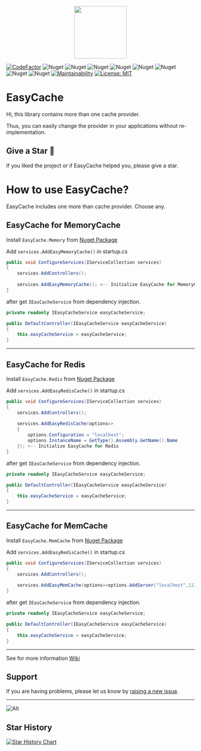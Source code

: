 <p align="center">
    <img src="https://user-images.githubusercontent.com/47147484/97483794-f2755100-1968-11eb-9d7a-90b1433690ee.png" style="max-width:100%;" height="140"  />
</p>

[![CodeFactor](https://www.codefactor.io/repository/github/furkandeveloper/easycache/badge)](https://www.codefactor.io/repository/github/furkandeveloper/easycache)
![Nuget](https://img.shields.io/nuget/dt/EasyCache.Core?label=EasyCache.Core%20Downloads)
![Nuget](https://img.shields.io/nuget/v/EasyCache.Core?label=EasyCache.Core)
![Nuget](https://img.shields.io/nuget/dt/EasyCache.Memory?label=EasyCache.Memory%20Downloads)
![Nuget](https://img.shields.io/nuget/v/EasyCache.Memory?label=EasyCache.Memory)
![Nuget](https://img.shields.io/nuget/dt/EasyCache.Redis?label=EasyCache.Redis%20Downloads)
![Nuget](https://img.shields.io/nuget/v/EasyCache.Redis?label=EasyCache.Redis)
![Nuget](https://img.shields.io/nuget/dt/EasyCache.MemCache?label=EasyCache.MemCache%20Downloads)
![Nuget](https://img.shields.io/nuget/v/EasyCache.MemCache?label=EasyCache.MemCache)
[![Maintainability](https://api.codeclimate.com/v1/badges/c84fe2700fb04bf913f6/maintainability)](https://codeclimate.com/github/furkandeveloper/EasyCache/maintainability)
[![License: MIT](https://img.shields.io/badge/License-MIT-yellow.svg)](https://opensource.org/licenses/MIT)

# EasyCache

Hi, this library contains more than one cache provider.

Thus, you can easily change the provider in your applications without re-implementation.

## Give a Star 🌟
If you liked the project or if EasyCache helped you, please give a star.

# How to use EasyCache?
EasyCache includes one more than cache provider. Choose any.

## EasyCache for MemoryCache
Install `EasyCache.Memory` from [Nuget Package](https://www.nuget.org/packages/EasyCache.Memory)

Add `services.AddEasyMemoryCache()` in startup.cs

```csharp
public void ConfigureServices(IServiceCollection services)
{
    services.AddControllers();
    
    services.AddEasyMemoryCache(); <-- Initialize EasyCache for MemoryCache
}
```
after get `IEasCacheService` from dependency injection.

```csharp
private readonly IEasyCacheService easyCacheService;

public DefaultController(IEasyCacheService easyCacheService)
{
    this.easyCacheService = easyCacheService;
}
```

<hr/>

## EasyCache for Redis
Install `EasyCache.Redis` from [Nuget Package](https://www.nuget.org/packages/EasyCache.Redis)

Add `services.AddEasyRedisCache()` in startup.cs

```csharp
public void ConfigureServices(IServiceCollection services)
{
    services.AddControllers();
    
    services.AddEasyRedisCache(options=>
    {
        options.Configuration = "localhost";
        options.InstanceName = GetType().Assembly.GetName().Name
    }); <-- Initialize EasyCache for Redis
}
```
after get `IEasCacheService` from dependency injection.

```csharp
private readonly IEasyCacheService easyCacheService;

public DefaultController(IEasyCacheService easyCacheService)
{
    this.easyCacheService = easyCacheService;
}
```

<hr/>

## EasyCache for MemCache
Install `EasyCache.MemCache` from [Nuget Package](https://www.nuget.org/packages/EasyCache.MemCache)

Add `services.AddEasyRedisCache()` in startup.cs

```csharp
public void ConfigureServices(IServiceCollection services)
{
    services.AddControllers();
    
    services.AddEasyMemCache(options=>options.AddServer("localhost",11211)); <-- Initialize EasyCache for MemCache
}
```
after get `IEasCacheService` from dependency injection.

```csharp
private readonly IEasyCacheService easyCacheService;

public DefaultController(IEasyCacheService easyCacheService)
{
    this.easyCacheService = easyCacheService;
}
```

<hr/>

See for more information [Wiki](https://github.com/furkandeveloper/EasyCache/wiki)

## Support

If you are having problems, please let us know by [raising a new issue](https://github.com/furkandeveloper/EasyCache/issues/new/choose).

<hr/>

![Alt](https://repobeats.axiom.co/api/embed/dd389955d475338637f2be8512b227262616c41b.svg "Repobeats analytics image")

## Star History

[![Star History Chart](https://api.star-history.com/svg?repos=furkandeveloper/EasyCache&type=Date)](https://star-history.com/#furkandeveloper/EasyCache&Date)

